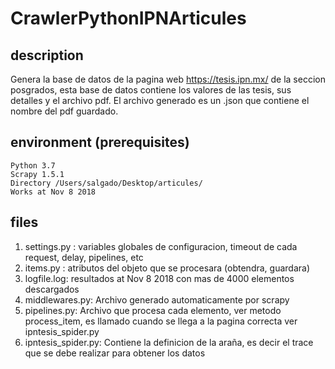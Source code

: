 # CrawlerPythonIPNArticules

## description

Genera la base de datos de la pagina web https://tesis.ipn.mx/ de la seccion posgrados, esta base de datos contiene los valores de las tesis, sus detalles y el archivo pdf. El archivo generado es un .json que contiene el nombre del pdf guardado. 

## environment (prerequisites)

	Python 3.7
	Scrapy 1.5.1
	Directory /Users/salgado/Desktop/articules/
	Works at Nov 8 2018

## files

1. settings.py : variables globales de configuracion, timeout de cada request, delay, pipelines, etc
2. items.py : atributos del objeto que se procesara (obtendra, guardara)
3. logfile.log: resultados at Nov 8 2018 con mas de 4000 elementos descargados
4. middlewares.py: Archivo generado automaticamente por scrapy
5. pipelines.py: Archivo que procesa cada elemento, ver metodo process_item, es llamado cuando se llega a la pagina correcta ver ipntesis_spider.py
6. ipntesis_spider.py: Contiene la definicion de la araña, es decir el trace que se debe realizar para obtener los datos

